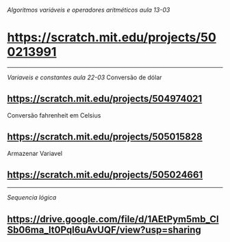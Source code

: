 _Algoritmos variáveis e operadores aritméticos aula 13-03_
# https://scratch.mit.edu/projects/500213991
------------------------------------------------
_Variaveis e constantes aula 22-03_
Conversão de dólar
## https://scratch.mit.edu/projects/504974021

Conversão fahrenheit em Celsius
## https://scratch.mit.edu/projects/505015828

Armazenar Variavel
## https://scratch.mit.edu/projects/505024661
-------------------------------------------------
_Sequencia lógica_
## https://drive.google.com/file/d/1AEtPym5mb_ClSb06ma_lt0PqI6uAvUQF/view?usp=sharing
